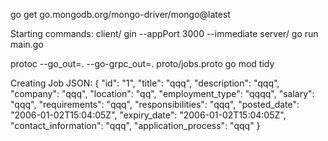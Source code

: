 
go get go.mongodb.org/mongo-driver/mongo@latest

Starting commands:
client/     gin --appPort 3000 --immediate
server/     go run main.go

protoc --go_out=. --go-grpc_out=. proto/jobs.proto
go mod tidy

Creating Job JSON: 
{
  "id": "1",
  "title": "qqq",
  "description": "qqq",
  "company": "qqq",
  "location": "qq",
  "employment_type": "qqqq",
  "salary": "qqq",
  "requirements": "qqq",
  "responsibilities": "qqq",
  "posted_date": "2006-01-02T15:04:05Z",
  "expiry_date": "2006-01-02T15:04:05Z",
  "contact_information": "qqq",
  "application_process": "qqq"
}